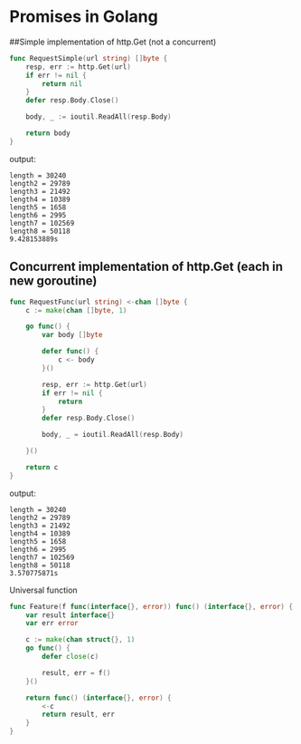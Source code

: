 # Promises in Golang

##Simple implementation of http.Get (not a concurrent)

```go
func RequestSimple(url string) []byte {
	resp, err := http.Get(url)
	if err != nil {
		return nil
	}
	defer resp.Body.Close()

	body, _ := ioutil.ReadAll(resp.Body)

	return body
}
```

output:

```shell
length = 30240
length2 = 29789
length3 = 21492
length4 = 10389
length5 = 1658
length6 = 2995
length7 = 102569
length8 = 50118
9.428153889s
```

## Concurrent implementation of http.Get (each in new goroutine)

```go
func RequestFunc(url string) <-chan []byte {
	c := make(chan []byte, 1)

	go func() {
		var body []byte

		defer func() {
			c <- body
		}()

		resp, err := http.Get(url)
		if err != nil {
			return
		}
		defer resp.Body.Close()

		body, _ = ioutil.ReadAll(resp.Body)

	}()

	return c
}
```

output:

```shell
length = 30240
length2 = 29789
length3 = 21492
length4 = 10389
length5 = 1658
length6 = 2995
length7 = 102569
length8 = 50118
3.570775871s
```

Universal function

```go
func Feature(f func(interface{}, error)) func() (interface{}, error) {
	var result interface{}
	var err error

	c := make(chan struct{}, 1)
	go func() {
		defer close(c)

		result, err = f()
	}()

	return func() (interface{}, error) {
		<-c
		return result, err
	}
}
```
